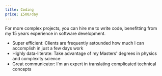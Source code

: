 ```yaml
---
title: Coding
price: £500/day
---
```


For more complex projects, you can hire me to write code, benefitting from my 15 years experience in software development.

* Super efficient: Clients are frequently astounded how much I can accomplish in just a few days work
* Highly data-literate: Take advantage of my Masters' degrees in physics and complexity science
* Great communicator: I'm an expert in translating complicated technical concepts

